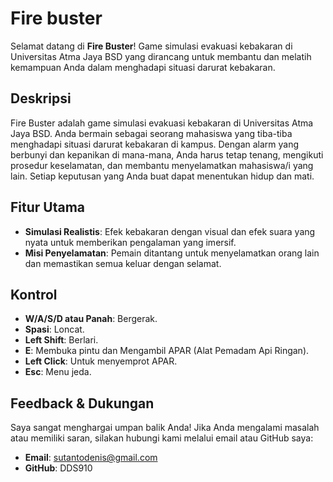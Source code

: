 # Fire buster

Selamat datang di **Fire Buster**! 
Game simulasi evakuasi kebakaran di Universitas Atma Jaya BSD yang dirancang untuk membantu dan melatih kemampuan Anda dalam menghadapi situasi darurat kebakaran.

## Deskripsi
Fire Buster adalah game simulasi evakuasi kebakaran di Universitas Atma Jaya BSD. Anda bermain sebagai seorang mahasiswa yang tiba-tiba menghadapi situasi darurat kebakaran di kampus. 
Dengan alarm yang berbunyi dan kepanikan di mana-mana, Anda harus tetap tenang, mengikuti prosedur keselamatan, dan membantu menyelamatkan mahasiswa/i yang lain. 
Setiap keputusan yang Anda buat dapat menentukan hidup dan mati.

## Fitur Utama
- **Simulasi Realistis**: Efek kebakaran dengan visual dan efek suara yang nyata untuk memberikan pengalaman yang imersif.
- **Misi Penyelamatan**: Pemain ditantang untuk menyelamatkan orang lain dan memastikan semua keluar dengan selamat.

## Kontrol
- **W/A/S/D atau Panah**: Bergerak.
- **Spasi**: Loncat.
- **Left Shift**: Berlari.
- **E**: Membuka pintu dan Mengambil APAR (Alat Pemadam Api Ringan).
- **Left Click**: Untuk menyemprot APAR.
- **Esc**: Menu jeda.

## Feedback & Dukungan
Saya sangat menghargai umpan balik Anda! Jika Anda mengalami masalah atau memiliki saran, silakan hubungi kami melalui email atau GitHub saya:

- **Email**: sutantodenis@gmail.com  
- **GitHub**: DDS910
